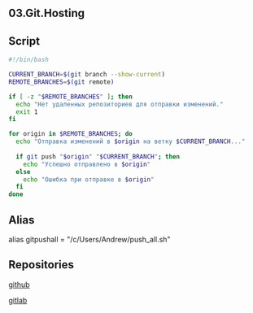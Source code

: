 ## 03.Git.Hosting

## Script
```bash
#!/bin/bash

CURRENT_BRANCH=$(git branch --show-current)
REMOTE_BRANCHES=$(git remote)

if [ -z "$REMOTE_BRANCHES" ]; then
  echo "Нет удаленных репозиториев для отправки изменений."
  exit 1
fi

for origin in $REMOTE_BRANCHES; do
  echo "Отправка изменений в $origin на ветку $CURRENT_BRANCH..."
  
  if git push "$origin" "$CURRENT_BRANCH"; then
    echo "Успешно отправлено в $origin"
  else
    echo "Ошибка при отправке в $origin"
  fi
done
```

## Alias
alias gitpushall = "/c/Users/Andrew/push_all.sh"

## Repositories

[github](https://github.com/AndrewBulah/homework)

[gitlab](https://gitlab.com/insomnia6351750/cast_iron)